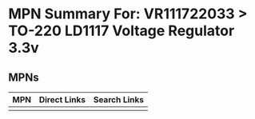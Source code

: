 



# MPN Summary For: VR111722033 > TO-220 LD1117 Voltage Regulator 3.3v

## MPNs
  

|MPN|Direct Links|Search Links|
| :--- | :--- | :--- |
||||
